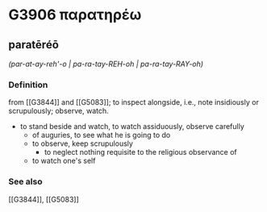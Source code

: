 # G3906 παρατηρέω

## paratēréō

_(par-at-ay-reh'-o | pa-ra-tay-REH-oh | pa-ra-tay-RAY-oh)_

### Definition

from [[G3844]] and [[G5083]]; to inspect alongside, i.e., note insidiously or scrupulously; observe, watch.

- to stand beside and watch, to watch assiduously, observe carefully
  - of auguries, to see what he is going to do
  - to observe, keep scrupulously
    - to neglect nothing requisite to the religious observance of
  - to watch one's self

### See also

[[G3844]], [[G5083]]

